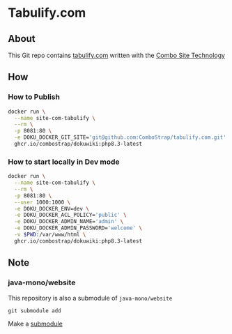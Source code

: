 # Tabulify.com


## About

This Git repo contains [tabulify.com](https://tabulify.com) written with the [Combo Site Technology](https://combostrap.com/admin/combostrap-website-5gxpcdgy)  


## How

### How to Publish


```bash
docker run \
  --name site-com-tabulify \
  --rm \
  -p 8081:80 \
  -e DOKU_DOCKER_GIT_SITE='git@github.com:ComboStrap/tabulify.com.git' \
  ghcr.io/combostrap/dokuwiki:php8.3-latest
```

### How to start locally in Dev mode

```bash
docker run \
  --name site-com-tabulify \
  --rm \
  -p 8081:80 \
  --user 1000:1000 \
  -e DOKU_DOCKER_ENV=dev \
  -e DOKU_DOCKER_ACL_POLICY='public' \
  -e DOKU_DOCKER_ADMIN_NAME='admin' \
  -e DOKU_DOCKER_ADMIN_PASSWORD='welcome' \
  -v $PWD:/var/www/html \
  ghcr.io/combostrap/dokuwiki:php8.3-latest
```

## Note

### java-mono/website

This repository is also a submodule of `java-mono/website`
```
git submodule add
```
Make a [submodule](https://book.git-scm.com/book/en/v2/Git-Tools-Submodules)

